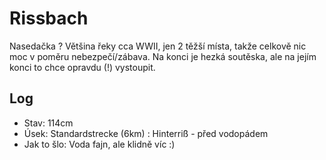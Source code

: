 # Rissbach

Nasedačka ?
Většina řeky cca WWII, jen 2 těžší místa, takže celkově nic moc v poměru nebezpečí/zábava. Na konci je hezká soutěska, ale na jejím konci to chce opravdu (!) vystoupit.

## Log

* Stav: 114cm
* Úsek: Standardstrecke (6km) : Hinterriß - před vodopádem
* Jak to šlo: Voda fajn, ale klidně víc :)
